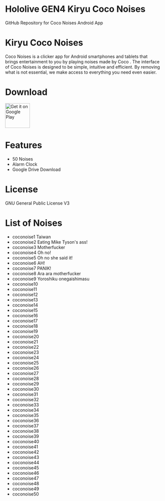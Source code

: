 # Hololive GEN4 Kiryu Coco Noises
 GitHub Repository for Coco Noises Android App
 
# Kiryu Coco Noises
Coco Noises is a clicker app for Android smartphones and tablets that brings entertainment to you by playing noises made by Coco .
The interface of Coco Noises is designed to be simple, intuitive and efficient. By removing what is not essential, we make access to everything you need even easier.

# Download
[<img src="https://play.google.com/intl/en_us/badges/images/generic/en_badge_web_generic.png"
alt="Get it on Google Play"
height="80">](https://play.google.com/store/apps/details?id=com.yuzumin.coconoises)

# Features
* 50 Noises
* Alarm Clock
* Google Drive Download

# License
GNU General Public License V3

# List of Noises
* coconoise1  Taiwan
* coconoise2  Eating Mike Tyson's ass! 
* coconoise3  Motherfucker
* coconoise4  Oh no!
* coconoise5  Oh no she said it! 
* coconoise6  AH!
* coconoise7  PANIK!
* coconoise8  Ara ara motherfucker
* coconoise9  Yoroshiku onegaishimasu
* coconoise10 
* coconoise11
* coconoise12
* coconoise13
* coconoise14
* coconoise15
* coconoise16
* coconoise17
* coconoise18
* coconoise19
* coconoise20
* coconoise21
* coconoise22
* coconoise23
* coconoise24
* coconoise25
* coconoise26
* coconoise27
* coconoise28
* coconoise29
* coconoise30
* coconoise31
* coconoise32
* coconoise33
* coconoise34
* coconoise35
* coconoise36
* coconoise37
* coconoise38
* coconoise39
* coconoise40
* coconoise41
* coconoise42
* coconoise43
* coconoise44
* coconoise45
* coconoise46
* coconoise47
* coconoise48
* coconoise49
* coconoise50
